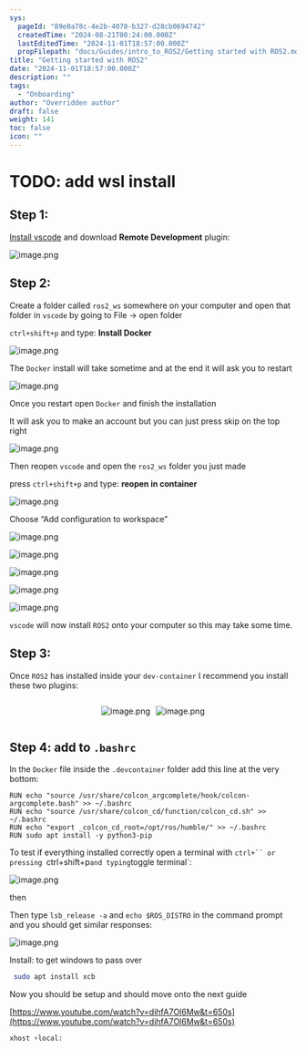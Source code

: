 ```yaml
---
sys:
  pageId: "89e0a78c-4e2b-4070-b327-d28cb0694742"
  createdTime: "2024-08-21T00:24:00.000Z"
  lastEditedTime: "2024-11-01T18:57:00.000Z"
  propFilepath: "docs/Guides/intro_to_ROS2/Getting started with ROS2.md"
title: "Getting started with ROS2"
date: "2024-11-01T18:57:00.000Z"
description: ""
tags:
  - "Onboarding"
author: "Overridden author"
draft: false
weight: 141
toc: false
icon: ""
---
```


# TODO: add wsl install

## Step 1:

[Install vscode](https://code.visualstudio.com/download) and download **Remote Development** plugin:

![image.png](https://prod-files-secure.s3.us-west-2.amazonaws.com/d518164a-d88e-44d1-a4ee-3adb3bd8bce0/efb52993-1881-4a40-b95e-6f020334f022/image.png?X-Amz-Algorithm=AWS4-HMAC-SHA256&X-Amz-Content-Sha256=UNSIGNED-PAYLOAD&X-Amz-Credential=ASIAZI2LB4664WCH33VY%2F20250216%2Fus-west-2%2Fs3%2Faws4_request&X-Amz-Date=20250216T230658Z&X-Amz-Expires=3600&X-Amz-Security-Token=IQoJb3JpZ2luX2VjED8aCXVzLXdlc3QtMiJHMEUCIQDBLhoCmi2BuQheba8wQAqr%2FBHr9P%2B7hEThW2HJo5%2Bl%2FwIgJ1y1ZS0l7l2MTNuncfDgbwSH0aeqz0EStrhsjFmzomkq%2FwMIZxAAGgw2Mzc0MjMxODM4MDUiDDUl2Kh7Ts4LVaqKaCrcA0v%2BFQkeeV2zN9e%2BJL1WnP20dIRsd2Tr95T6gvVN6MOQfus1PnHXJxa%2BnDG9GcQ%2FOGU0ip38DgyO6%2FBc5kqM115hFqSsWrCnZJanGMZ1QGTgorP%2BQPDhqwJL8vnMlhO5Rmco4sW%2Bd8nDQ0NdR8sEYWTtw0l%2BdkvxmWs%2FbAYB5s4ZE0HASwxS1HO1ljm6Dyul0VOeBko%2Ba9lYN7CB0Q1CboodsWWMrfydiG9t5lgC1EmPCBPCJ7psAeIt17unpK7qUjEHaP8uao1LX%2BCLKWlKtPgwZY26clz8zL7lfnZj8pWjEjlXvjgzP30QhwG1f8flP7zVKKgYA6r4jfqlLRLekKuuKaCgMRT7XUDHf7pB%2Fr1OUfn5R5HBFJP40wUm236nRd7tvsUp%2FjC8PEbT6qa%2BGtSMfLosEDrP%2FZYYLdpftqo9Cn83%2FqaAvtKnO96KvBxfSlqah4OISLWnzh28eDD1YOc9nX8s9qw7flU5eszvEMU%2FPponOk5H6o2aunFPUkdAEwG8XIMu73p1W8dRs%2BZTNShBiGe7e%2BgJepctZxnCNV4hnf4NAez4VtVvycQ9trUvfCAXHkZdx55%2FqAfSTyylSXEhb%2BQ097zS9eDS2gMG51GcLyiBorIfHNWnSvFCMP%2FIyb0GOqUBlEsLw9WwIGYyepiTnlep0%2FBRijV3cr0M3erqSdj1JMYpgOjU6LJr6DNzF6UScGMSYerhpTJNHxjO%2BAyRqowYdV%2F%2B3%2Fx8Qh3xzLEGSaEVVGgUW6dxC7ZoWhzrNBSMprtIOlRcpJb49faDpgLFeq%2Fd3mMgogO3RcPCIROM1cgxff7L7BBK%2FGv4nXNV5xM%2BFOnOX6I8b8Wp4H1BEj5mIIOYLhZEnZlD&X-Amz-Signature=4e025d236f13f68e081164fe4a29697313876f4309defa23e0d974daee4855d9&X-Amz-SignedHeaders=host&x-id=GetObject)

## Step 2:

Create a folder called `ros2_ws` somewhere on your computer and open that folder in `vscode` by going to File → open folder 

`ctrl+shift+p` and type: **Install Docker**

![image.png](https://prod-files-secure.s3.us-west-2.amazonaws.com/d518164a-d88e-44d1-a4ee-3adb3bd8bce0/2269dc0e-1cd5-47ff-bceb-c04ad9b2eab0/image.png?X-Amz-Algorithm=AWS4-HMAC-SHA256&X-Amz-Content-Sha256=UNSIGNED-PAYLOAD&X-Amz-Credential=ASIAZI2LB4664WCH33VY%2F20250216%2Fus-west-2%2Fs3%2Faws4_request&X-Amz-Date=20250216T230658Z&X-Amz-Expires=3600&X-Amz-Security-Token=IQoJb3JpZ2luX2VjED8aCXVzLXdlc3QtMiJHMEUCIQDBLhoCmi2BuQheba8wQAqr%2FBHr9P%2B7hEThW2HJo5%2Bl%2FwIgJ1y1ZS0l7l2MTNuncfDgbwSH0aeqz0EStrhsjFmzomkq%2FwMIZxAAGgw2Mzc0MjMxODM4MDUiDDUl2Kh7Ts4LVaqKaCrcA0v%2BFQkeeV2zN9e%2BJL1WnP20dIRsd2Tr95T6gvVN6MOQfus1PnHXJxa%2BnDG9GcQ%2FOGU0ip38DgyO6%2FBc5kqM115hFqSsWrCnZJanGMZ1QGTgorP%2BQPDhqwJL8vnMlhO5Rmco4sW%2Bd8nDQ0NdR8sEYWTtw0l%2BdkvxmWs%2FbAYB5s4ZE0HASwxS1HO1ljm6Dyul0VOeBko%2Ba9lYN7CB0Q1CboodsWWMrfydiG9t5lgC1EmPCBPCJ7psAeIt17unpK7qUjEHaP8uao1LX%2BCLKWlKtPgwZY26clz8zL7lfnZj8pWjEjlXvjgzP30QhwG1f8flP7zVKKgYA6r4jfqlLRLekKuuKaCgMRT7XUDHf7pB%2Fr1OUfn5R5HBFJP40wUm236nRd7tvsUp%2FjC8PEbT6qa%2BGtSMfLosEDrP%2FZYYLdpftqo9Cn83%2FqaAvtKnO96KvBxfSlqah4OISLWnzh28eDD1YOc9nX8s9qw7flU5eszvEMU%2FPponOk5H6o2aunFPUkdAEwG8XIMu73p1W8dRs%2BZTNShBiGe7e%2BgJepctZxnCNV4hnf4NAez4VtVvycQ9trUvfCAXHkZdx55%2FqAfSTyylSXEhb%2BQ097zS9eDS2gMG51GcLyiBorIfHNWnSvFCMP%2FIyb0GOqUBlEsLw9WwIGYyepiTnlep0%2FBRijV3cr0M3erqSdj1JMYpgOjU6LJr6DNzF6UScGMSYerhpTJNHxjO%2BAyRqowYdV%2F%2B3%2Fx8Qh3xzLEGSaEVVGgUW6dxC7ZoWhzrNBSMprtIOlRcpJb49faDpgLFeq%2Fd3mMgogO3RcPCIROM1cgxff7L7BBK%2FGv4nXNV5xM%2BFOnOX6I8b8Wp4H1BEj5mIIOYLhZEnZlD&X-Amz-Signature=922cd4be576225b473440349b79e3010769dec39b667b30fb8384741adb06ca8&X-Amz-SignedHeaders=host&x-id=GetObject)

The `Docker` install will take sometime and at the end it will ask you to restart

![image.png](https://prod-files-secure.s3.us-west-2.amazonaws.com/d518164a-d88e-44d1-a4ee-3adb3bd8bce0/ed233f78-be33-4b1f-b89c-9c346c0e961e/image.png?X-Amz-Algorithm=AWS4-HMAC-SHA256&X-Amz-Content-Sha256=UNSIGNED-PAYLOAD&X-Amz-Credential=ASIAZI2LB4664WCH33VY%2F20250216%2Fus-west-2%2Fs3%2Faws4_request&X-Amz-Date=20250216T230658Z&X-Amz-Expires=3600&X-Amz-Security-Token=IQoJb3JpZ2luX2VjED8aCXVzLXdlc3QtMiJHMEUCIQDBLhoCmi2BuQheba8wQAqr%2FBHr9P%2B7hEThW2HJo5%2Bl%2FwIgJ1y1ZS0l7l2MTNuncfDgbwSH0aeqz0EStrhsjFmzomkq%2FwMIZxAAGgw2Mzc0MjMxODM4MDUiDDUl2Kh7Ts4LVaqKaCrcA0v%2BFQkeeV2zN9e%2BJL1WnP20dIRsd2Tr95T6gvVN6MOQfus1PnHXJxa%2BnDG9GcQ%2FOGU0ip38DgyO6%2FBc5kqM115hFqSsWrCnZJanGMZ1QGTgorP%2BQPDhqwJL8vnMlhO5Rmco4sW%2Bd8nDQ0NdR8sEYWTtw0l%2BdkvxmWs%2FbAYB5s4ZE0HASwxS1HO1ljm6Dyul0VOeBko%2Ba9lYN7CB0Q1CboodsWWMrfydiG9t5lgC1EmPCBPCJ7psAeIt17unpK7qUjEHaP8uao1LX%2BCLKWlKtPgwZY26clz8zL7lfnZj8pWjEjlXvjgzP30QhwG1f8flP7zVKKgYA6r4jfqlLRLekKuuKaCgMRT7XUDHf7pB%2Fr1OUfn5R5HBFJP40wUm236nRd7tvsUp%2FjC8PEbT6qa%2BGtSMfLosEDrP%2FZYYLdpftqo9Cn83%2FqaAvtKnO96KvBxfSlqah4OISLWnzh28eDD1YOc9nX8s9qw7flU5eszvEMU%2FPponOk5H6o2aunFPUkdAEwG8XIMu73p1W8dRs%2BZTNShBiGe7e%2BgJepctZxnCNV4hnf4NAez4VtVvycQ9trUvfCAXHkZdx55%2FqAfSTyylSXEhb%2BQ097zS9eDS2gMG51GcLyiBorIfHNWnSvFCMP%2FIyb0GOqUBlEsLw9WwIGYyepiTnlep0%2FBRijV3cr0M3erqSdj1JMYpgOjU6LJr6DNzF6UScGMSYerhpTJNHxjO%2BAyRqowYdV%2F%2B3%2Fx8Qh3xzLEGSaEVVGgUW6dxC7ZoWhzrNBSMprtIOlRcpJb49faDpgLFeq%2Fd3mMgogO3RcPCIROM1cgxff7L7BBK%2FGv4nXNV5xM%2BFOnOX6I8b8Wp4H1BEj5mIIOYLhZEnZlD&X-Amz-Signature=5fa82f1c22eaeaa4ba2c3c9ce61c052d003ad5122dcc1350f95064d266f94684&X-Amz-SignedHeaders=host&x-id=GetObject)

Once you restart open `Docker` and finish the installation

It will ask you to make an account but you can just press skip on the top right

![image.png](https://prod-files-secure.s3.us-west-2.amazonaws.com/d518164a-d88e-44d1-a4ee-3adb3bd8bce0/21010ad9-1659-4fd9-9f59-9932a09b2a3d/image.png?X-Amz-Algorithm=AWS4-HMAC-SHA256&X-Amz-Content-Sha256=UNSIGNED-PAYLOAD&X-Amz-Credential=ASIAZI2LB4664WCH33VY%2F20250216%2Fus-west-2%2Fs3%2Faws4_request&X-Amz-Date=20250216T230658Z&X-Amz-Expires=3600&X-Amz-Security-Token=IQoJb3JpZ2luX2VjED8aCXVzLXdlc3QtMiJHMEUCIQDBLhoCmi2BuQheba8wQAqr%2FBHr9P%2B7hEThW2HJo5%2Bl%2FwIgJ1y1ZS0l7l2MTNuncfDgbwSH0aeqz0EStrhsjFmzomkq%2FwMIZxAAGgw2Mzc0MjMxODM4MDUiDDUl2Kh7Ts4LVaqKaCrcA0v%2BFQkeeV2zN9e%2BJL1WnP20dIRsd2Tr95T6gvVN6MOQfus1PnHXJxa%2BnDG9GcQ%2FOGU0ip38DgyO6%2FBc5kqM115hFqSsWrCnZJanGMZ1QGTgorP%2BQPDhqwJL8vnMlhO5Rmco4sW%2Bd8nDQ0NdR8sEYWTtw0l%2BdkvxmWs%2FbAYB5s4ZE0HASwxS1HO1ljm6Dyul0VOeBko%2Ba9lYN7CB0Q1CboodsWWMrfydiG9t5lgC1EmPCBPCJ7psAeIt17unpK7qUjEHaP8uao1LX%2BCLKWlKtPgwZY26clz8zL7lfnZj8pWjEjlXvjgzP30QhwG1f8flP7zVKKgYA6r4jfqlLRLekKuuKaCgMRT7XUDHf7pB%2Fr1OUfn5R5HBFJP40wUm236nRd7tvsUp%2FjC8PEbT6qa%2BGtSMfLosEDrP%2FZYYLdpftqo9Cn83%2FqaAvtKnO96KvBxfSlqah4OISLWnzh28eDD1YOc9nX8s9qw7flU5eszvEMU%2FPponOk5H6o2aunFPUkdAEwG8XIMu73p1W8dRs%2BZTNShBiGe7e%2BgJepctZxnCNV4hnf4NAez4VtVvycQ9trUvfCAXHkZdx55%2FqAfSTyylSXEhb%2BQ097zS9eDS2gMG51GcLyiBorIfHNWnSvFCMP%2FIyb0GOqUBlEsLw9WwIGYyepiTnlep0%2FBRijV3cr0M3erqSdj1JMYpgOjU6LJr6DNzF6UScGMSYerhpTJNHxjO%2BAyRqowYdV%2F%2B3%2Fx8Qh3xzLEGSaEVVGgUW6dxC7ZoWhzrNBSMprtIOlRcpJb49faDpgLFeq%2Fd3mMgogO3RcPCIROM1cgxff7L7BBK%2FGv4nXNV5xM%2BFOnOX6I8b8Wp4H1BEj5mIIOYLhZEnZlD&X-Amz-Signature=5d7301c3f5e785d56bfee6bc8994ea4fe469599698d0dea1bf872046199b7908&X-Amz-SignedHeaders=host&x-id=GetObject)

Then reopen `vscode` and open the `ros2_ws` folder you just made

press `ctrl+shift+p` and type: **reopen in container**

![image.png](https://prod-files-secure.s3.us-west-2.amazonaws.com/d518164a-d88e-44d1-a4ee-3adb3bd8bce0/4e93b8c2-41ad-488c-8095-c74205196118/image.png?X-Amz-Algorithm=AWS4-HMAC-SHA256&X-Amz-Content-Sha256=UNSIGNED-PAYLOAD&X-Amz-Credential=ASIAZI2LB4664WCH33VY%2F20250216%2Fus-west-2%2Fs3%2Faws4_request&X-Amz-Date=20250216T230658Z&X-Amz-Expires=3600&X-Amz-Security-Token=IQoJb3JpZ2luX2VjED8aCXVzLXdlc3QtMiJHMEUCIQDBLhoCmi2BuQheba8wQAqr%2FBHr9P%2B7hEThW2HJo5%2Bl%2FwIgJ1y1ZS0l7l2MTNuncfDgbwSH0aeqz0EStrhsjFmzomkq%2FwMIZxAAGgw2Mzc0MjMxODM4MDUiDDUl2Kh7Ts4LVaqKaCrcA0v%2BFQkeeV2zN9e%2BJL1WnP20dIRsd2Tr95T6gvVN6MOQfus1PnHXJxa%2BnDG9GcQ%2FOGU0ip38DgyO6%2FBc5kqM115hFqSsWrCnZJanGMZ1QGTgorP%2BQPDhqwJL8vnMlhO5Rmco4sW%2Bd8nDQ0NdR8sEYWTtw0l%2BdkvxmWs%2FbAYB5s4ZE0HASwxS1HO1ljm6Dyul0VOeBko%2Ba9lYN7CB0Q1CboodsWWMrfydiG9t5lgC1EmPCBPCJ7psAeIt17unpK7qUjEHaP8uao1LX%2BCLKWlKtPgwZY26clz8zL7lfnZj8pWjEjlXvjgzP30QhwG1f8flP7zVKKgYA6r4jfqlLRLekKuuKaCgMRT7XUDHf7pB%2Fr1OUfn5R5HBFJP40wUm236nRd7tvsUp%2FjC8PEbT6qa%2BGtSMfLosEDrP%2FZYYLdpftqo9Cn83%2FqaAvtKnO96KvBxfSlqah4OISLWnzh28eDD1YOc9nX8s9qw7flU5eszvEMU%2FPponOk5H6o2aunFPUkdAEwG8XIMu73p1W8dRs%2BZTNShBiGe7e%2BgJepctZxnCNV4hnf4NAez4VtVvycQ9trUvfCAXHkZdx55%2FqAfSTyylSXEhb%2BQ097zS9eDS2gMG51GcLyiBorIfHNWnSvFCMP%2FIyb0GOqUBlEsLw9WwIGYyepiTnlep0%2FBRijV3cr0M3erqSdj1JMYpgOjU6LJr6DNzF6UScGMSYerhpTJNHxjO%2BAyRqowYdV%2F%2B3%2Fx8Qh3xzLEGSaEVVGgUW6dxC7ZoWhzrNBSMprtIOlRcpJb49faDpgLFeq%2Fd3mMgogO3RcPCIROM1cgxff7L7BBK%2FGv4nXNV5xM%2BFOnOX6I8b8Wp4H1BEj5mIIOYLhZEnZlD&X-Amz-Signature=90f266a4ec4ebe903bf4a5d3d79d26050145d5d5c38f980457789c089a9c0968&X-Amz-SignedHeaders=host&x-id=GetObject)

Choose “Add configuration to workspace”

![image.png](https://prod-files-secure.s3.us-west-2.amazonaws.com/d518164a-d88e-44d1-a4ee-3adb3bd8bce0/9560b282-5060-4989-ba37-97e7b2c22476/image.png?X-Amz-Algorithm=AWS4-HMAC-SHA256&X-Amz-Content-Sha256=UNSIGNED-PAYLOAD&X-Amz-Credential=ASIAZI2LB4664WCH33VY%2F20250216%2Fus-west-2%2Fs3%2Faws4_request&X-Amz-Date=20250216T230658Z&X-Amz-Expires=3600&X-Amz-Security-Token=IQoJb3JpZ2luX2VjED8aCXVzLXdlc3QtMiJHMEUCIQDBLhoCmi2BuQheba8wQAqr%2FBHr9P%2B7hEThW2HJo5%2Bl%2FwIgJ1y1ZS0l7l2MTNuncfDgbwSH0aeqz0EStrhsjFmzomkq%2FwMIZxAAGgw2Mzc0MjMxODM4MDUiDDUl2Kh7Ts4LVaqKaCrcA0v%2BFQkeeV2zN9e%2BJL1WnP20dIRsd2Tr95T6gvVN6MOQfus1PnHXJxa%2BnDG9GcQ%2FOGU0ip38DgyO6%2FBc5kqM115hFqSsWrCnZJanGMZ1QGTgorP%2BQPDhqwJL8vnMlhO5Rmco4sW%2Bd8nDQ0NdR8sEYWTtw0l%2BdkvxmWs%2FbAYB5s4ZE0HASwxS1HO1ljm6Dyul0VOeBko%2Ba9lYN7CB0Q1CboodsWWMrfydiG9t5lgC1EmPCBPCJ7psAeIt17unpK7qUjEHaP8uao1LX%2BCLKWlKtPgwZY26clz8zL7lfnZj8pWjEjlXvjgzP30QhwG1f8flP7zVKKgYA6r4jfqlLRLekKuuKaCgMRT7XUDHf7pB%2Fr1OUfn5R5HBFJP40wUm236nRd7tvsUp%2FjC8PEbT6qa%2BGtSMfLosEDrP%2FZYYLdpftqo9Cn83%2FqaAvtKnO96KvBxfSlqah4OISLWnzh28eDD1YOc9nX8s9qw7flU5eszvEMU%2FPponOk5H6o2aunFPUkdAEwG8XIMu73p1W8dRs%2BZTNShBiGe7e%2BgJepctZxnCNV4hnf4NAez4VtVvycQ9trUvfCAXHkZdx55%2FqAfSTyylSXEhb%2BQ097zS9eDS2gMG51GcLyiBorIfHNWnSvFCMP%2FIyb0GOqUBlEsLw9WwIGYyepiTnlep0%2FBRijV3cr0M3erqSdj1JMYpgOjU6LJr6DNzF6UScGMSYerhpTJNHxjO%2BAyRqowYdV%2F%2B3%2Fx8Qh3xzLEGSaEVVGgUW6dxC7ZoWhzrNBSMprtIOlRcpJb49faDpgLFeq%2Fd3mMgogO3RcPCIROM1cgxff7L7BBK%2FGv4nXNV5xM%2BFOnOX6I8b8Wp4H1BEj5mIIOYLhZEnZlD&X-Amz-Signature=f6bf100e27c9fab491b9a02f4b45339b1b26257a4273d64740b50680798aa589&X-Amz-SignedHeaders=host&x-id=GetObject)

![image.png](https://prod-files-secure.s3.us-west-2.amazonaws.com/d518164a-d88e-44d1-a4ee-3adb3bd8bce0/2ee63f81-886b-48e8-a553-dc6e5eac99e4/image.png?X-Amz-Algorithm=AWS4-HMAC-SHA256&X-Amz-Content-Sha256=UNSIGNED-PAYLOAD&X-Amz-Credential=ASIAZI2LB4664WCH33VY%2F20250216%2Fus-west-2%2Fs3%2Faws4_request&X-Amz-Date=20250216T230658Z&X-Amz-Expires=3600&X-Amz-Security-Token=IQoJb3JpZ2luX2VjED8aCXVzLXdlc3QtMiJHMEUCIQDBLhoCmi2BuQheba8wQAqr%2FBHr9P%2B7hEThW2HJo5%2Bl%2FwIgJ1y1ZS0l7l2MTNuncfDgbwSH0aeqz0EStrhsjFmzomkq%2FwMIZxAAGgw2Mzc0MjMxODM4MDUiDDUl2Kh7Ts4LVaqKaCrcA0v%2BFQkeeV2zN9e%2BJL1WnP20dIRsd2Tr95T6gvVN6MOQfus1PnHXJxa%2BnDG9GcQ%2FOGU0ip38DgyO6%2FBc5kqM115hFqSsWrCnZJanGMZ1QGTgorP%2BQPDhqwJL8vnMlhO5Rmco4sW%2Bd8nDQ0NdR8sEYWTtw0l%2BdkvxmWs%2FbAYB5s4ZE0HASwxS1HO1ljm6Dyul0VOeBko%2Ba9lYN7CB0Q1CboodsWWMrfydiG9t5lgC1EmPCBPCJ7psAeIt17unpK7qUjEHaP8uao1LX%2BCLKWlKtPgwZY26clz8zL7lfnZj8pWjEjlXvjgzP30QhwG1f8flP7zVKKgYA6r4jfqlLRLekKuuKaCgMRT7XUDHf7pB%2Fr1OUfn5R5HBFJP40wUm236nRd7tvsUp%2FjC8PEbT6qa%2BGtSMfLosEDrP%2FZYYLdpftqo9Cn83%2FqaAvtKnO96KvBxfSlqah4OISLWnzh28eDD1YOc9nX8s9qw7flU5eszvEMU%2FPponOk5H6o2aunFPUkdAEwG8XIMu73p1W8dRs%2BZTNShBiGe7e%2BgJepctZxnCNV4hnf4NAez4VtVvycQ9trUvfCAXHkZdx55%2FqAfSTyylSXEhb%2BQ097zS9eDS2gMG51GcLyiBorIfHNWnSvFCMP%2FIyb0GOqUBlEsLw9WwIGYyepiTnlep0%2FBRijV3cr0M3erqSdj1JMYpgOjU6LJr6DNzF6UScGMSYerhpTJNHxjO%2BAyRqowYdV%2F%2B3%2Fx8Qh3xzLEGSaEVVGgUW6dxC7ZoWhzrNBSMprtIOlRcpJb49faDpgLFeq%2Fd3mMgogO3RcPCIROM1cgxff7L7BBK%2FGv4nXNV5xM%2BFOnOX6I8b8Wp4H1BEj5mIIOYLhZEnZlD&X-Amz-Signature=95b6d9d0f8207b1dec2a6af6309fefe4a6643516328cf7d1b83905680e9ddb1d&X-Amz-SignedHeaders=host&x-id=GetObject)

![image.png](https://prod-files-secure.s3.us-west-2.amazonaws.com/d518164a-d88e-44d1-a4ee-3adb3bd8bce0/ae1580b2-b048-407e-aed9-b584224a7a04/image.png?X-Amz-Algorithm=AWS4-HMAC-SHA256&X-Amz-Content-Sha256=UNSIGNED-PAYLOAD&X-Amz-Credential=ASIAZI2LB4664WCH33VY%2F20250216%2Fus-west-2%2Fs3%2Faws4_request&X-Amz-Date=20250216T230658Z&X-Amz-Expires=3600&X-Amz-Security-Token=IQoJb3JpZ2luX2VjED8aCXVzLXdlc3QtMiJHMEUCIQDBLhoCmi2BuQheba8wQAqr%2FBHr9P%2B7hEThW2HJo5%2Bl%2FwIgJ1y1ZS0l7l2MTNuncfDgbwSH0aeqz0EStrhsjFmzomkq%2FwMIZxAAGgw2Mzc0MjMxODM4MDUiDDUl2Kh7Ts4LVaqKaCrcA0v%2BFQkeeV2zN9e%2BJL1WnP20dIRsd2Tr95T6gvVN6MOQfus1PnHXJxa%2BnDG9GcQ%2FOGU0ip38DgyO6%2FBc5kqM115hFqSsWrCnZJanGMZ1QGTgorP%2BQPDhqwJL8vnMlhO5Rmco4sW%2Bd8nDQ0NdR8sEYWTtw0l%2BdkvxmWs%2FbAYB5s4ZE0HASwxS1HO1ljm6Dyul0VOeBko%2Ba9lYN7CB0Q1CboodsWWMrfydiG9t5lgC1EmPCBPCJ7psAeIt17unpK7qUjEHaP8uao1LX%2BCLKWlKtPgwZY26clz8zL7lfnZj8pWjEjlXvjgzP30QhwG1f8flP7zVKKgYA6r4jfqlLRLekKuuKaCgMRT7XUDHf7pB%2Fr1OUfn5R5HBFJP40wUm236nRd7tvsUp%2FjC8PEbT6qa%2BGtSMfLosEDrP%2FZYYLdpftqo9Cn83%2FqaAvtKnO96KvBxfSlqah4OISLWnzh28eDD1YOc9nX8s9qw7flU5eszvEMU%2FPponOk5H6o2aunFPUkdAEwG8XIMu73p1W8dRs%2BZTNShBiGe7e%2BgJepctZxnCNV4hnf4NAez4VtVvycQ9trUvfCAXHkZdx55%2FqAfSTyylSXEhb%2BQ097zS9eDS2gMG51GcLyiBorIfHNWnSvFCMP%2FIyb0GOqUBlEsLw9WwIGYyepiTnlep0%2FBRijV3cr0M3erqSdj1JMYpgOjU6LJr6DNzF6UScGMSYerhpTJNHxjO%2BAyRqowYdV%2F%2B3%2Fx8Qh3xzLEGSaEVVGgUW6dxC7ZoWhzrNBSMprtIOlRcpJb49faDpgLFeq%2Fd3mMgogO3RcPCIROM1cgxff7L7BBK%2FGv4nXNV5xM%2BFOnOX6I8b8Wp4H1BEj5mIIOYLhZEnZlD&X-Amz-Signature=eea4f36e147c2f3785d1c454a0d8c7f7d6619b174d255a7ce3d18fd97fc924db&X-Amz-SignedHeaders=host&x-id=GetObject)

![image.png](https://prod-files-secure.s3.us-west-2.amazonaws.com/d518164a-d88e-44d1-a4ee-3adb3bd8bce0/53255b28-f75e-430f-b9e3-c0ac8577e42b/image.png?X-Amz-Algorithm=AWS4-HMAC-SHA256&X-Amz-Content-Sha256=UNSIGNED-PAYLOAD&X-Amz-Credential=ASIAZI2LB4664WCH33VY%2F20250216%2Fus-west-2%2Fs3%2Faws4_request&X-Amz-Date=20250216T230658Z&X-Amz-Expires=3600&X-Amz-Security-Token=IQoJb3JpZ2luX2VjED8aCXVzLXdlc3QtMiJHMEUCIQDBLhoCmi2BuQheba8wQAqr%2FBHr9P%2B7hEThW2HJo5%2Bl%2FwIgJ1y1ZS0l7l2MTNuncfDgbwSH0aeqz0EStrhsjFmzomkq%2FwMIZxAAGgw2Mzc0MjMxODM4MDUiDDUl2Kh7Ts4LVaqKaCrcA0v%2BFQkeeV2zN9e%2BJL1WnP20dIRsd2Tr95T6gvVN6MOQfus1PnHXJxa%2BnDG9GcQ%2FOGU0ip38DgyO6%2FBc5kqM115hFqSsWrCnZJanGMZ1QGTgorP%2BQPDhqwJL8vnMlhO5Rmco4sW%2Bd8nDQ0NdR8sEYWTtw0l%2BdkvxmWs%2FbAYB5s4ZE0HASwxS1HO1ljm6Dyul0VOeBko%2Ba9lYN7CB0Q1CboodsWWMrfydiG9t5lgC1EmPCBPCJ7psAeIt17unpK7qUjEHaP8uao1LX%2BCLKWlKtPgwZY26clz8zL7lfnZj8pWjEjlXvjgzP30QhwG1f8flP7zVKKgYA6r4jfqlLRLekKuuKaCgMRT7XUDHf7pB%2Fr1OUfn5R5HBFJP40wUm236nRd7tvsUp%2FjC8PEbT6qa%2BGtSMfLosEDrP%2FZYYLdpftqo9Cn83%2FqaAvtKnO96KvBxfSlqah4OISLWnzh28eDD1YOc9nX8s9qw7flU5eszvEMU%2FPponOk5H6o2aunFPUkdAEwG8XIMu73p1W8dRs%2BZTNShBiGe7e%2BgJepctZxnCNV4hnf4NAez4VtVvycQ9trUvfCAXHkZdx55%2FqAfSTyylSXEhb%2BQ097zS9eDS2gMG51GcLyiBorIfHNWnSvFCMP%2FIyb0GOqUBlEsLw9WwIGYyepiTnlep0%2FBRijV3cr0M3erqSdj1JMYpgOjU6LJr6DNzF6UScGMSYerhpTJNHxjO%2BAyRqowYdV%2F%2B3%2Fx8Qh3xzLEGSaEVVGgUW6dxC7ZoWhzrNBSMprtIOlRcpJb49faDpgLFeq%2Fd3mMgogO3RcPCIROM1cgxff7L7BBK%2FGv4nXNV5xM%2BFOnOX6I8b8Wp4H1BEj5mIIOYLhZEnZlD&X-Amz-Signature=2f85334e15fddf6f030e9c929453295afb11da44c3ce2239b998508c614655d4&X-Amz-SignedHeaders=host&x-id=GetObject)

![image.png](https://prod-files-secure.s3.us-west-2.amazonaws.com/d518164a-d88e-44d1-a4ee-3adb3bd8bce0/7c562767-5af9-4ffb-97d1-327bcdf4ee00/image.png?X-Amz-Algorithm=AWS4-HMAC-SHA256&X-Amz-Content-Sha256=UNSIGNED-PAYLOAD&X-Amz-Credential=ASIAZI2LB4664WCH33VY%2F20250216%2Fus-west-2%2Fs3%2Faws4_request&X-Amz-Date=20250216T230658Z&X-Amz-Expires=3600&X-Amz-Security-Token=IQoJb3JpZ2luX2VjED8aCXVzLXdlc3QtMiJHMEUCIQDBLhoCmi2BuQheba8wQAqr%2FBHr9P%2B7hEThW2HJo5%2Bl%2FwIgJ1y1ZS0l7l2MTNuncfDgbwSH0aeqz0EStrhsjFmzomkq%2FwMIZxAAGgw2Mzc0MjMxODM4MDUiDDUl2Kh7Ts4LVaqKaCrcA0v%2BFQkeeV2zN9e%2BJL1WnP20dIRsd2Tr95T6gvVN6MOQfus1PnHXJxa%2BnDG9GcQ%2FOGU0ip38DgyO6%2FBc5kqM115hFqSsWrCnZJanGMZ1QGTgorP%2BQPDhqwJL8vnMlhO5Rmco4sW%2Bd8nDQ0NdR8sEYWTtw0l%2BdkvxmWs%2FbAYB5s4ZE0HASwxS1HO1ljm6Dyul0VOeBko%2Ba9lYN7CB0Q1CboodsWWMrfydiG9t5lgC1EmPCBPCJ7psAeIt17unpK7qUjEHaP8uao1LX%2BCLKWlKtPgwZY26clz8zL7lfnZj8pWjEjlXvjgzP30QhwG1f8flP7zVKKgYA6r4jfqlLRLekKuuKaCgMRT7XUDHf7pB%2Fr1OUfn5R5HBFJP40wUm236nRd7tvsUp%2FjC8PEbT6qa%2BGtSMfLosEDrP%2FZYYLdpftqo9Cn83%2FqaAvtKnO96KvBxfSlqah4OISLWnzh28eDD1YOc9nX8s9qw7flU5eszvEMU%2FPponOk5H6o2aunFPUkdAEwG8XIMu73p1W8dRs%2BZTNShBiGe7e%2BgJepctZxnCNV4hnf4NAez4VtVvycQ9trUvfCAXHkZdx55%2FqAfSTyylSXEhb%2BQ097zS9eDS2gMG51GcLyiBorIfHNWnSvFCMP%2FIyb0GOqUBlEsLw9WwIGYyepiTnlep0%2FBRijV3cr0M3erqSdj1JMYpgOjU6LJr6DNzF6UScGMSYerhpTJNHxjO%2BAyRqowYdV%2F%2B3%2Fx8Qh3xzLEGSaEVVGgUW6dxC7ZoWhzrNBSMprtIOlRcpJb49faDpgLFeq%2Fd3mMgogO3RcPCIROM1cgxff7L7BBK%2FGv4nXNV5xM%2BFOnOX6I8b8Wp4H1BEj5mIIOYLhZEnZlD&X-Amz-Signature=b6c540fdf73239da3da96326547fdada28a19cdac61d887d1abe7776675efa2d&X-Amz-SignedHeaders=host&x-id=GetObject)

`vscode` will now install `ROS2` onto your computer so this may take some time.

## Step 3:

Once `ROS2` has installed inside your `dev-container` I recommend you install these two plugins:

<div style="display: flex;flex-direction: row; column-gap:10px; max-width: 630px;justify-content: center;">
<div>

![image.png](https://prod-files-secure.s3.us-west-2.amazonaws.com/d518164a-d88e-44d1-a4ee-3adb3bd8bce0/3fc3d550-5a54-4ba1-ba6b-faa01cdb7369/image.png?X-Amz-Algorithm=AWS4-HMAC-SHA256&X-Amz-Content-Sha256=UNSIGNED-PAYLOAD&X-Amz-Credential=ASIAZI2LB466SCIIXUKO%2F20250216%2Fus-west-2%2Fs3%2Faws4_request&X-Amz-Date=20250216T230659Z&X-Amz-Expires=3600&X-Amz-Security-Token=IQoJb3JpZ2luX2VjED8aCXVzLXdlc3QtMiJHMEUCIQCvIht0lpgZuHJ9lvY4%2F8vSuf0V4bt%2FJqw5T3BWvoy0yAIgCYccI2atkzi8sT3JRRZedLddfnSQ450Fb57uTEEzv0Eq%2FwMIZxAAGgw2Mzc0MjMxODM4MDUiDCJ04Fq1fJjrXCKy6yrcAySjkEVcB9J9x%2Fq0Ae5OGe%2FvW7FhHK%2Ffc2yw83wB4aVMoJh%2Bx6vFil79Jz07EJVu5BnTOQbVqVDkxMqGA8Few2w7kj2WI2IE7i8hQyVYT9da5RvKKUG1C1xZn055bed9cDofaItfoMG9yfX6zX7uDv%2FntLnROCH1I58AEFH%2BJ%2FUdpcNXAzc51YWthh7QDcdVHVY3az8ZpcIc29VF%2FdGHS53EJZeDwKxG6eiH2Aaalley8BAynfCqMJqHzIen5FHVKhkluSJOoa46reMhXNHNNg96sEmqQuNIPF9kxvEJET23LQy9u4G7ggEPLGMFUA%2B0vn5IqhovrKw0LgMXb%2BxirZyWtJRcf7lgmXhqa19TQ5vL0V23qYDrgEEYp9W%2ByTRtzG1RzZNVuA1e0yVqC%2BpHYJSUVMUlkIIY%2BN3OPGHkLyb%2B3SHpSWaWMHQD9GtJGeXayZ7Qrl2PqIQNSgKIQzIkn4hGGIhV6WEcie6BWtwsM4aEeqtavMrZ8wYy5ICMKmNMBqWMuLIn9xHGLKBg0C9723FhwxMpf%2BaadEI2yw%2B2gKagPGsr9ZO8mpmXx4wVX3ELjtixYA8H%2BnGcWooJznEY0BGqDkSsuKnbzJtwSNzMPfEROGOuTeDLXPqxI39TMLLIyb0GOqUBZZxtryMX9zSHdojtJUOOuk%2FNk2fQC50Hx8vB8rHAblv2XkyZ0JVzxPnrpWub09CDGIii8fC%2BuxIdZuC4P1q1KTT%2FE85Brylc%2BTjshCQ%2FTAQeso0%2FqpS4azuw1ngq%2FulT9ZklIo9VV9eZNB3yc7W%2FYIoz8cWQGHlIXT7xm5vVEsdACoIbEmljMHnd5ITYbIKVK%2FSD90RJ8sJyGeydR9PH0HfuvTPX&X-Amz-Signature=0670347f9498abfd2f8dc4fd587f5e9b06c720de56bedb8f1b0ff99404602d36&X-Amz-SignedHeaders=host&x-id=GetObject)

</div>
<div>

![image.png](https://prod-files-secure.s3.us-west-2.amazonaws.com/d518164a-d88e-44d1-a4ee-3adb3bd8bce0/d994cc66-13c2-4093-a5a3-f84cf4601a82/image.png?X-Amz-Algorithm=AWS4-HMAC-SHA256&X-Amz-Content-Sha256=UNSIGNED-PAYLOAD&X-Amz-Credential=ASIAZI2LB466RU4APDTI%2F20250216%2Fus-west-2%2Fs3%2Faws4_request&X-Amz-Date=20250216T230700Z&X-Amz-Expires=3600&X-Amz-Security-Token=IQoJb3JpZ2luX2VjED8aCXVzLXdlc3QtMiJHMEUCIHwJkaYtYQCnpxRbnETRVh6H8OswGb2lk8QlFebDi0LSAiEA6Awzng8OATOdXVoei%2BpnMZPRlSIejJSw6DR%2Fg5U9tvYq%2FwMIZxAAGgw2Mzc0MjMxODM4MDUiDGavVmEzzQOXzXwXGyrcA5Hz%2FyzErv0xm03oK9KT%2B2lYQRsdWQpkb4FHMI8kNm7STsFn9Z2nRq4Yg9E45qR50Lx%2Fz70UtQ56aa8k%2FUpG%2FrLvnwOPU02r2YNph7zxpbeMMWdXZEmq3QwQH7EaDz2aLWlOsTrmAFPcU73ufmmsVVsiBpbi7WfclRIzrCmw9vdayON%2FBoNmJWwQ26QcGnCgpt2ZZjO0JgrgMeeuwhkPkodlGBsTq3bIKw4qnMlgiBClDfj4W6eryTyxOpqwByEsUdmOOcj07GcQS9onH6hTUaFYzSUl8ZU4t2OT9wz1bpR1u1k62YQpCcEp9L0Zo%2B1dsE9gZudTZolHSeEuyuN1qOeOVZAsUp7OPQeDUu23N%2FEwMF7GOSOf1WS81yP8N6CReIWYb6I1lu%2F3cy3BjPBGQBOwhTy3JC0E5S26V1APTHnNAEu0z4xDYZvRbmEdKwisXCuCorDfSHUflenJL12A3AKwvPWKvcvDVJ0meUxoSgYBJ9v%2BiAlCGwE7Cvs3hrcZfQw8lmIJm6qv4MW%2FGiw7%2BxBYa%2FyvhD0xU8r21zgikIUHDao027qJxw5J89Uuq%2FpGE313xJEPgK7Vx37YikLZPenKN3USKMv2F%2BqZkggHUt3FpTIo7ycpRIozDdG5MIzJyb0GOqUB7WV8zX7mqBPxN2zi3c0zsGInsbbEN69EPlmMU4WxSM%2FlNqPuZeWrwAm1TmdH6h2j6PKarSEm8%2FGNfpeqGHlaJ%2BMI1OMqR68w2WpY%2FQeozUvJbEtiyf0VzcIhJ5Y6qFsLEb1lQnQ35g68iMp2LJqAM%2FdM8o0YigMaGirfT%2FmgQKUx9T2K8gkPw5vpgNBul8mBeBAQcJn4JtRH2ddzTTj0hnTmo0Di&X-Amz-Signature=c9d3ae4637e2d3f374ff23bc24c7f496113ac8374a7748dcb8e138db170ab3c5&X-Amz-SignedHeaders=host&x-id=GetObject)

</div>
</div>

## Step 4: add to `.bashrc`

In the `Docker` file inside the `.devcontainer` folder add this line at the very bottom: 

```docker
RUN echo "source /usr/share/colcon_argcomplete/hook/colcon-argcomplete.bash" >> ~/.bashrc
RUN echo "source /usr/share/colcon_cd/function/colcon_cd.sh" >> ~/.bashrc
RUN echo "export _colcon_cd_root=/opt/ros/humble/" >> ~/.bashrc
RUN sudo apt install -y python3-pip 
```

To test if everything installed correctly open a terminal with `ctrl+`` or pressing `ctrl+shift+p` and typing `toggle terminal`:

![image.png](https://prod-files-secure.s3.us-west-2.amazonaws.com/d518164a-d88e-44d1-a4ee-3adb3bd8bce0/6a4943d8-b04e-4c02-9a58-775f3384d1a5/image.png?X-Amz-Algorithm=AWS4-HMAC-SHA256&X-Amz-Content-Sha256=UNSIGNED-PAYLOAD&X-Amz-Credential=ASIAZI2LB4664WCH33VY%2F20250216%2Fus-west-2%2Fs3%2Faws4_request&X-Amz-Date=20250216T230658Z&X-Amz-Expires=3600&X-Amz-Security-Token=IQoJb3JpZ2luX2VjED8aCXVzLXdlc3QtMiJHMEUCIQDBLhoCmi2BuQheba8wQAqr%2FBHr9P%2B7hEThW2HJo5%2Bl%2FwIgJ1y1ZS0l7l2MTNuncfDgbwSH0aeqz0EStrhsjFmzomkq%2FwMIZxAAGgw2Mzc0MjMxODM4MDUiDDUl2Kh7Ts4LVaqKaCrcA0v%2BFQkeeV2zN9e%2BJL1WnP20dIRsd2Tr95T6gvVN6MOQfus1PnHXJxa%2BnDG9GcQ%2FOGU0ip38DgyO6%2FBc5kqM115hFqSsWrCnZJanGMZ1QGTgorP%2BQPDhqwJL8vnMlhO5Rmco4sW%2Bd8nDQ0NdR8sEYWTtw0l%2BdkvxmWs%2FbAYB5s4ZE0HASwxS1HO1ljm6Dyul0VOeBko%2Ba9lYN7CB0Q1CboodsWWMrfydiG9t5lgC1EmPCBPCJ7psAeIt17unpK7qUjEHaP8uao1LX%2BCLKWlKtPgwZY26clz8zL7lfnZj8pWjEjlXvjgzP30QhwG1f8flP7zVKKgYA6r4jfqlLRLekKuuKaCgMRT7XUDHf7pB%2Fr1OUfn5R5HBFJP40wUm236nRd7tvsUp%2FjC8PEbT6qa%2BGtSMfLosEDrP%2FZYYLdpftqo9Cn83%2FqaAvtKnO96KvBxfSlqah4OISLWnzh28eDD1YOc9nX8s9qw7flU5eszvEMU%2FPponOk5H6o2aunFPUkdAEwG8XIMu73p1W8dRs%2BZTNShBiGe7e%2BgJepctZxnCNV4hnf4NAez4VtVvycQ9trUvfCAXHkZdx55%2FqAfSTyylSXEhb%2BQ097zS9eDS2gMG51GcLyiBorIfHNWnSvFCMP%2FIyb0GOqUBlEsLw9WwIGYyepiTnlep0%2FBRijV3cr0M3erqSdj1JMYpgOjU6LJr6DNzF6UScGMSYerhpTJNHxjO%2BAyRqowYdV%2F%2B3%2Fx8Qh3xzLEGSaEVVGgUW6dxC7ZoWhzrNBSMprtIOlRcpJb49faDpgLFeq%2Fd3mMgogO3RcPCIROM1cgxff7L7BBK%2FGv4nXNV5xM%2BFOnOX6I8b8Wp4H1BEj5mIIOYLhZEnZlD&X-Amz-Signature=7f30bb82c9efea80c6d61a6412077ca9de9eb4ce8da2dc48376d8981af5a00e5&X-Amz-SignedHeaders=host&x-id=GetObject)

then 

Then type `lsb_release -a` and `echo $ROS_DISTRO` in the command prompt and you should get similar responses:

![image.png](https://prod-files-secure.s3.us-west-2.amazonaws.com/d518164a-d88e-44d1-a4ee-3adb3bd8bce0/3e635dec-a805-4e85-8b9e-d000e5b71a4e/image.png?X-Amz-Algorithm=AWS4-HMAC-SHA256&X-Amz-Content-Sha256=UNSIGNED-PAYLOAD&X-Amz-Credential=ASIAZI2LB4664WCH33VY%2F20250216%2Fus-west-2%2Fs3%2Faws4_request&X-Amz-Date=20250216T230658Z&X-Amz-Expires=3600&X-Amz-Security-Token=IQoJb3JpZ2luX2VjED8aCXVzLXdlc3QtMiJHMEUCIQDBLhoCmi2BuQheba8wQAqr%2FBHr9P%2B7hEThW2HJo5%2Bl%2FwIgJ1y1ZS0l7l2MTNuncfDgbwSH0aeqz0EStrhsjFmzomkq%2FwMIZxAAGgw2Mzc0MjMxODM4MDUiDDUl2Kh7Ts4LVaqKaCrcA0v%2BFQkeeV2zN9e%2BJL1WnP20dIRsd2Tr95T6gvVN6MOQfus1PnHXJxa%2BnDG9GcQ%2FOGU0ip38DgyO6%2FBc5kqM115hFqSsWrCnZJanGMZ1QGTgorP%2BQPDhqwJL8vnMlhO5Rmco4sW%2Bd8nDQ0NdR8sEYWTtw0l%2BdkvxmWs%2FbAYB5s4ZE0HASwxS1HO1ljm6Dyul0VOeBko%2Ba9lYN7CB0Q1CboodsWWMrfydiG9t5lgC1EmPCBPCJ7psAeIt17unpK7qUjEHaP8uao1LX%2BCLKWlKtPgwZY26clz8zL7lfnZj8pWjEjlXvjgzP30QhwG1f8flP7zVKKgYA6r4jfqlLRLekKuuKaCgMRT7XUDHf7pB%2Fr1OUfn5R5HBFJP40wUm236nRd7tvsUp%2FjC8PEbT6qa%2BGtSMfLosEDrP%2FZYYLdpftqo9Cn83%2FqaAvtKnO96KvBxfSlqah4OISLWnzh28eDD1YOc9nX8s9qw7flU5eszvEMU%2FPponOk5H6o2aunFPUkdAEwG8XIMu73p1W8dRs%2BZTNShBiGe7e%2BgJepctZxnCNV4hnf4NAez4VtVvycQ9trUvfCAXHkZdx55%2FqAfSTyylSXEhb%2BQ097zS9eDS2gMG51GcLyiBorIfHNWnSvFCMP%2FIyb0GOqUBlEsLw9WwIGYyepiTnlep0%2FBRijV3cr0M3erqSdj1JMYpgOjU6LJr6DNzF6UScGMSYerhpTJNHxjO%2BAyRqowYdV%2F%2B3%2Fx8Qh3xzLEGSaEVVGgUW6dxC7ZoWhzrNBSMprtIOlRcpJb49faDpgLFeq%2Fd3mMgogO3RcPCIROM1cgxff7L7BBK%2FGv4nXNV5xM%2BFOnOX6I8b8Wp4H1BEj5mIIOYLhZEnZlD&X-Amz-Signature=957c47ee4ec5ee62f8b9fd0690c0817f7f20734dc7fad8e3a79978306b7ddfbd&X-Amz-SignedHeaders=host&x-id=GetObject)

Install:  to get windows to pass over

```bash
 sudo apt install xcb
```

Now you should be setup and should move onto the next guide 

[https://www.youtube.com/watch?v=dihfA7Ol6Mw&t=650s](https://www.youtube.com/watch?v=dihfA7Ol6Mw&t=650s)

```python
xhost +local:
```
